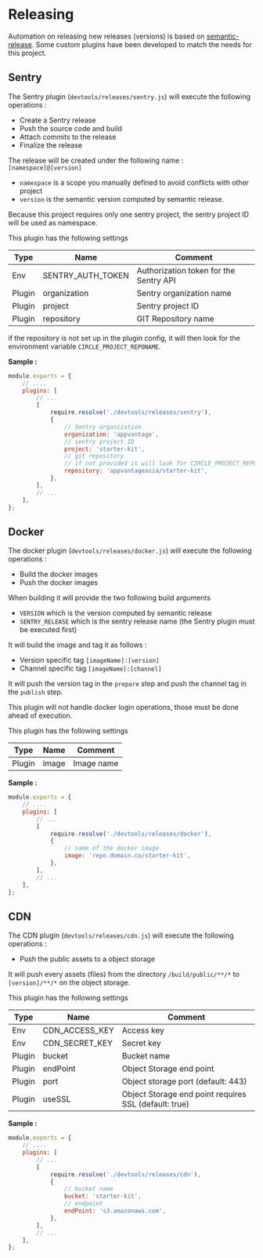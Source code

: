 # Releasing

Automation on releasing new releases (versions) is based on [semantic-release].
Some custom plugins have been developed to match the needs for this project.

[semantic-release]: https://semantic-release.gitbook.io/semantic-release/

## Sentry

The Sentry plugin (`devtools/releases/sentry.js`) will execute the following operations :

-   Create a Sentry release
-   Push the source code and build
-   Attach commits to the release
-   Finalize the release

The release will be created under the following name : `[namespace]@[version]`

-   `namespace` is a scope you manually defined to avoid conflicts with other project
-   `version` is the semantic version computed by semantic release.

Because this project requires only one sentry project, the sentry project ID will be used as namespace.

This plugin has the following settings

| Type   | Name              | Comment                                |
| ------ | ----------------- | -------------------------------------- |
| Env    | SENTRY_AUTH_TOKEN | Authorization token for the Sentry API |
| Plugin | organization      | Sentry organization name               |
| Plugin | project           | Sentry project ID                      |
| Plugin | repository        | GIT Repository name                    |

if the repository is not set up in the plugin config, it will then look for the environment variable `CIRCLE_PROJECT_REPONAME`.

**Sample :**

```js
module.exports = {
    // ....
    plugins: [
        // ...
        [
            require.resolve('./devtools/releases/sentry'),
            {
                // Sentry organization
                organization: 'appvantage',
                // sentry project ID
                project: 'starter-kit',
                // git repository
                // if not provided it will look for CIRCLE_PROJECT_REPONAME
                repository: 'appvantageasia/starter-kit',
            },
        ],
        // ...
    ],
};
```

## Docker

The docker plugin (`devtools/releases/docker.js`) will execute the following operations :

-   Build the docker images
-   Push the docker images

When building it will provide the two following build arguments

-   `VERSION` which is the version computed by semantic release
-   `SENTRY_RELEASE` which is the sentry release name (the Sentry plugin must be executed first)

It will build the image and tag it as follows :

-   Version specific tag `[imageName]:[version]`
-   Channel specific tag `[imageName]:[channel]`

It will push the version tag in the `prepare` step and push the channel tag in the `publish` step.

This plugin will not handle docker login operations, those must be done ahead of execution.

This plugin has the following settings

| Type   | Name  | Comment    |
| ------ | ----- | ---------- |
| Plugin | image | Image name |

**Sample :**

```js
module.exports = {
    // ....
    plugins: [
        // ...
        [
            require.resolve('./devtools/releases/docker'),
            {
                // name of the docker image
                image: 'repo.domain.co/starter-kit',
            },
        ],
        // ...
    ],
};
```

## CDN

The CDN plugin (`devtools/releases/cdn.js`) will execute the following operations :

-   Push the public assets to a object storage

It will push every assets (files) from the directory `/build/public/**/*` to `[version]/**/*` on the object storage.

This plugin has the following settings

| Type   | Name           | Comment                                               |
| ------ | -------------- | ----------------------------------------------------- |
| Env    | CDN_ACCESS_KEY | Access key                                            |
| Env    | CDN_SECRET_KEY | Secret key                                            |
| Plugin | bucket         | Bucket name                                           |
| Plugin | endPoint       | Object Storage end point                              |
| Plugin | port           | Object storage port (default: 443)                    |
| Plugin | useSSL         | Object Storage end point requires SSL (default: true) |

**Sample :**

```js
module.exports = {
    // ....
    plugins: [
        // ...
        [
            require.resolve('./devtools/releases/cdn'),
            {
                // bucket name
                bucket: 'starter-kit',
                // endpoint
                endPoint: 's3.amazonaws.com',
            },
        ],
        // ...
    ],
};
```
